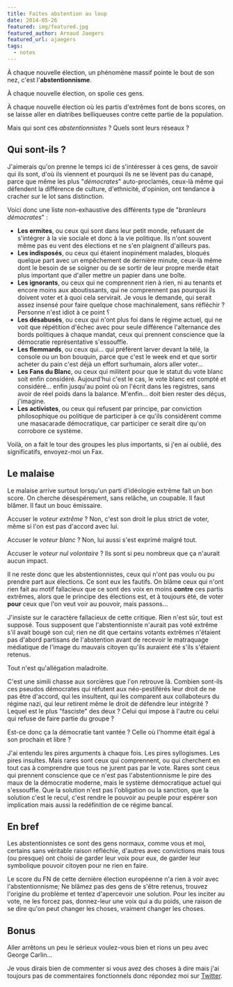 ```yaml
---
title: Faites abstention au loup
date: 2014-05-26
featured: img/featured.jpg
featured_author: Arnaud Jaegers
featured_url: ajaegers
tags:
  - notes
---
```


À chaque nouvelle élection, un phénomène massif pointe le bout de son nez, c'est l'**abstentionnisme**.

À chaque nouvelle élection, on spolie ces gens.

À chaque nouvelle élection où les partis d'extrêmes font de bons scores, on se laisse aller en diatribes belliqueuses contre cette partie de la population.

Mais qui sont ces _abstentionnistes_ ? Quels sont leurs réseaux ?

## Qui sont-ils ?

J'aimerais qu'on prenne le temps ici de s'intéresser à ces gens, de savoir qui ils sont, d'où ils viennent et pourquoi ils ne se lèvent pas du canapé, parce que même les plus "_démocrates_" auto-proclamés, ceux-là même qui défendent la différence de culture, d'ethnicité, d'opinion, ont tendance à cracher sur le lot sans distinction.

Voici donc une liste non-exhaustive des différents type de "_branleurs démocrates_" :

- **Les ermites**, ou ceux qui sont dans leur petit monde, refusant de s'intégrer à la vie sociale et donc à la vie politique. Ils n'ont souvent même pas eu vent des élections et ne s'en plaignent d'ailleurs pas.
- **Les indisposés**, ou ceux qui étaient inopinément malades, bloqués quelque part avec un empêchement de dernière minute, ceux-là même dont le besoin de se soigner ou de se sortir de leur propre merde était plus important que d'aller mettre un papier dans une boîte.
- **Les ignorants**, ou ceux qui ne comprennent rien à rien, ni au tenants et encore moins aux aboutissants, qui ne comprennent pas pourquoi ils doivent voter et à quoi cela servirait. Je vous le demande, qui serait assez insensé pour faire quelque chose machinalement, sans réfléchir ? Personne n'est idiot à ce point ؟
- **Les désabusés**, ou ceux qui n'ont plus foi dans le régime actuel, qui ne voit que répétition d'échec avec pour seule différence l'alternance des bords politiques à chaque mandat, ceux qui prennent conscience que la démocratie représentative s'essouffle.
- **Les flemmards**, ou ceux qui… qui préfèrent larver devant la télé, la console ou un bon bouquin, parce que c'est le week end et que sortir acheter du pain c'est déjà un effort surhumain, alors aller voter…
- **Les Fans du Blanc**, ou ceux qui militent pour que le statut du vote blanc soit enfin considéré. Aujourd'hui c'est le cas, le vote blanc est compté et considéré… enfin jusqu'au point où on l'écrit dans les registres, sans avoir de réel poids dans la balance. M'enfin… doit bien rester des déçus, j'imagine.
- **Les activistes**, ou ceux qui refusent par principe, par conviction philosophique ou politique de participer à ce qu'ils considèrent comme une masacarade démocratique, car participer ce serait dire qu'on corrobore ce système.

Voilà, on a fait le tour des groupes les plus importants, si j'en ai oublié, des significatifs, envoyez-moi un Fax.

## Le malaise

Le malaise arrive surtout lorsqu'un parti d'idéologie extrême fait un bon score. On cherche désespérement, sans relâche, un coupable. Il faut blâmer. Il faut un bouc émissaire.

Accuser le _voteur extrême_ ? Non, c'est son droit le plus strict de voter, même si l'on est pas d'accord avec lui.

Accuser le _voteur blanc_ ? Non, lui aussi s'est exprimé malgré tout.

Accuser le _voteur nul volontaire_ ? Ils sont si peu nombreux que ça n'aurait aucun impact.

Il ne reste donc que les abstentionnistes, ceux qui n'ont pas voulu ou pu prendre part aux élections. Ce sont eux les fautifs. On blâme ceux qui n'ont rien fait au motif fallacieux que ce sont des voix en moins **contre** ces partis extrêmes, alors que le principe des élections est, et à toujours été, de voter **pour** ceux que l'on veut voir au pouvoir, mais passons…

J'insiste sur le caractère fallacieux de cette critique. Rien n'est sûr, tout est supposé. Tous supposent que l'abstentionniste n'aurait pas voté extrême s'il avait bougé son cul; rien ne dit que certains votants extrêmes n'étaient pas d'abord partisans de l'abstention avant de recevoir le matraquage médiatique de l'image du mauvais citoyen qu'ils auraient été s'ils s'étaient retenus.

Tout n'est qu'allégation maladroite.

C'est une simili chasse aux sorcières que l'on retrouve là. Combien sont-ils ces pseudos démocrates qui réfutent aux néo-pestiférés leur droit de ne pas être d'accord, qui les insultent, qui les comparent aux collaboteurs du régime nazi, qui leur retirent même le droit de défendre leur intégrité ? Lequel est le plus "fasciste" des deux ? Celui qui impose à l'autre ou celui qui refuse de faire partie du groupe ?

Est-ce donc ça la démocratie tant vantée ? Celle où l'homme était égal à son prochain et libre ?

J'ai entendu les pires arguments à chaque fois. Les pires syllogismes. Les pires insultes. Mais rares sont ceux qui comprennent, ou qui cherchent en tout cas à comprendre que tous ne jurent pas par le vote. Rares sont ceux qui prennent conscience que ce n'est pas l'abstentionnisme le pire des maux de la démocratie moderne, mais le système démocratique actuel qui s'essouffle. Que la solution n'est pas l'obligation ou la sanction, que la solution c'est le recul, c'est rendre le pouvoir au peuple pour espérer son implication mais aussi la redéfinition de ce régime bancal.

## En bref

Les abstentionnistes ce sont des gens normaux, comme vous et moi, certains sans véritable raison réfléchie, d'autres avec convictions mais tous (ou presque) ont choisi de garder leur voix pour eux, de garder leur symbolique pouvoir citoyen pour ne rien en faire.

Le score du FN de cette dernière élection européenne n'a rien à voir avec l'abstentionnisme; Ne blâmez pas des gens de s'être retenus, trouvez l'origine du problème et tentez d'apercevoir une solution. Pour les inciter au vote, ne les forcez pas, donnez-leur une voix qui a du poids, une raison de se dire qu'on peut changer les choses, vraiment changer les choses.

## Bonus

Aller arrêtons un peu le sérieux voulez-vous bien et rions un peu avec George Carlin…

Je vous dirais bien de commenter si vous avez des choses à dire mais j'ai toujours pas de commentaires fonctionnels donc répondez moi sur [Twitter](http://twitter.com/GoOz).

